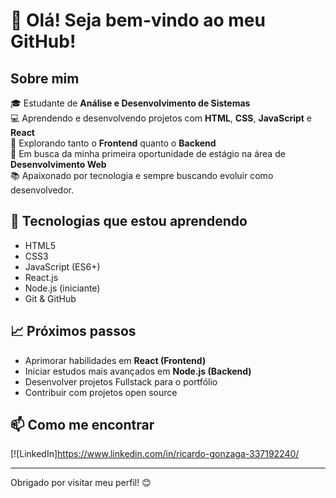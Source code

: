 # 👋 Olá! Seja bem-vindo ao meu GitHub!

## Sobre mim

🎓 Estudante de **Análise e Desenvolvimento de Sistemas**<br>
💻 Aprendendo e desenvolvendo projetos com **HTML**, **CSS**, **JavaScript** e **React**<br>
🌱 Explorando tanto o **Frontend** quanto o **Backend**<br>
🚀 Em busca da minha primeira oportunidade de estágio na área de **Desenvolvimento Web**<br>
📚 Apaixonado por tecnologia e sempre buscando evoluir como desenvolvedor.

## 🌱 Tecnologias que estou aprendendo

- HTML5
- CSS3
- JavaScript (ES6+)
- React.js
- Node.js (iniciante)
- Git & GitHub

## 📈 Próximos passos

- Aprimorar habilidades em **React (Frontend)**
- Iniciar estudos mais avançados em **Node.js (Backend)**
- Desenvolver projetos Fullstack para o portfólio
- Contribuir com projetos open source

## 📫 Como me encontrar

[![LinkedIn]https://www.linkedin.com/in/ricardo-gonzaga-337192240/

---

Obrigado por visitar meu perfil! 😊



<!--
**Ricardogonzaga98/Ricardogonzaga98** is a ✨ _special_ ✨ repository because its `README.md` (this file) appears on your GitHub profile.

Here are some ideas to get you started:

- 🔭 I’m currently working on ...
- 🌱 I’m currently learning ...
- 👯 I’m looking to collaborate on ...
- 🤔 I’m looking for help with ...
- 💬 Ask me about ...
- 📫 How to reach me: ...
- 😄 Pronouns: ...
- ⚡ Fun fact: ...
-->
